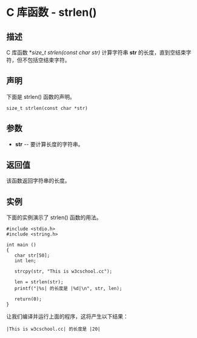 
# C 库函数 - strlen()

  

## 描述

C 库函数 **size_t strlen(const char *str)** 计算字符串 **str** 的长度，直到空结束字符，但不包括空结束字符。

## 声明

下面是 strlen() 函数的声明。

```
size_t strlen(const char *str)

```

## 参数

*   **str** -- 要计算长度的字符串。

## 返回值

该函数返回字符串的长度。

## 实例

下面的实例演示了 strlen() 函数的用法。

```
#include <stdio.h>
#include <string.h>

int main ()
{
   char str[50];
   int len;

   strcpy(str, "This is w3cschool.cc");

   len = strlen(str);
   printf("|%s| 的长度是 |%d|\n", str, len);

   return(0);
}

```

让我们编译并运行上面的程序，这将产生以下结果：

```
|This is w3cschool.cc| 的长度是 |20|

```

  

